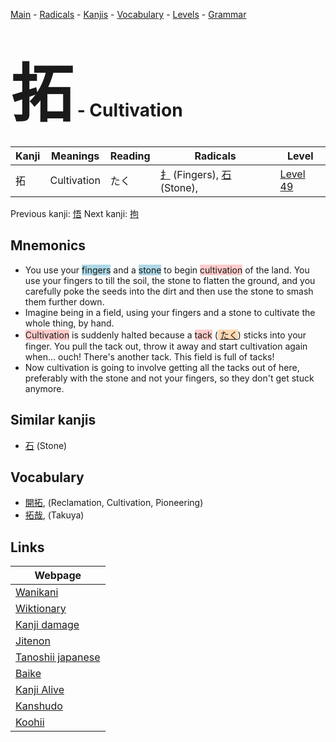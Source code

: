<style> bigfont {font-size: 100px}</style>
[Main](../index.md) -
[Radicals](../radicals.md) -
[Kanjis](../kanjis.md) -
[Vocabulary](../vocabulary.md) -
[Levels](../levels.md) -
[Grammar](../grammar.md)
# <bigfont> 拓</bigfont> - Cultivation 

| Kanji | Meanings | Reading | Radicals | Level |
| --- | --- | --- | --- | --- |
| 拓 | Cultivation | たく | [扌](../radicals/扌.md) (Fingers), [石](../radicals/石.md) (Stone),  | [Level 49](../levels/wk_level49.md) |

Previous kanji: [悟](悟.md) Next kanji: [拘](拘.md) 

## Mnemonics
 * You use your <span style="background-color:#ADD8E6"> fingers</span> and a <span style="background-color:#ADD8E6"> stone</span> to begin <span style="background-color:#ffcccb"> cultivation</span> of the land. You use your fingers to till the soil, the stone to flatten the ground, and you carefully poke the seeds into the dirt and then use the stone to smash them further down.
* Imagine being in a field, using your fingers and a stone to cultivate the whole thing, by hand.
* <span style="background-color:#ffcccb"> Cultivation</span> is suddenly halted because a <span style="background-color:#ffcccb"> tack</span> (<span style="background-color:#fed8b1"> [たく](https://jisho.org/search/たく)</span>) sticks into your finger. You pull the tack out, throw it away and start cultivation again when... ouch! There's another tack. This field is full of tacks!
* Now cultivation is going to involve getting all the tacks out of here, preferably with the stone and not your fingers, so they don't get stuck anymore.


## Similar kanjis
 * [石](石.md) (Stone)


## Vocabulary
 * [開拓](../vocabulary/拓.md), (Reclamation, Cultivation, Pioneering)
* [拓哉](../vocabulary/拓.md), (Takuya)



## Links 

| Webpage |
| --- |
| [Wanikani          ](https://www.wanikani.com/kanji/拓) |
| [Wiktionary        ](https://en.wiktionary.org/wiki/拓) |
| [Kanji damage      ](http://www.kanjidamage.com/kanji/search?utf8=✓&q=拓) |
| [Jitenon           ](https://jitenon.com/kanji/拓) |
| [Tanoshii japanese ](https://www.tanoshiijapanese.com/dictionary/kanji.cfm?k=拓) |
| [Baike             ](https://baike.baidu.com/item/拓) |
| [Kanji Alive       ](https://app.kanjialive.com/拓) |
| [Kanshudo          ](https://www.kanshudo.com/searchmn?q=拓) |
| [Koohii            ](https://kanji.koohii.com/study/kanji/拓) |
